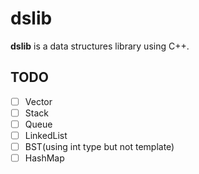 # dslib
**dslib** is a data structures library using C++.

## TODO
- [ ] Vector
- [ ] Stack
- [ ] Queue
- [ ] LinkedList
- [ ] BST(using int type but not template)
- [ ] HashMap